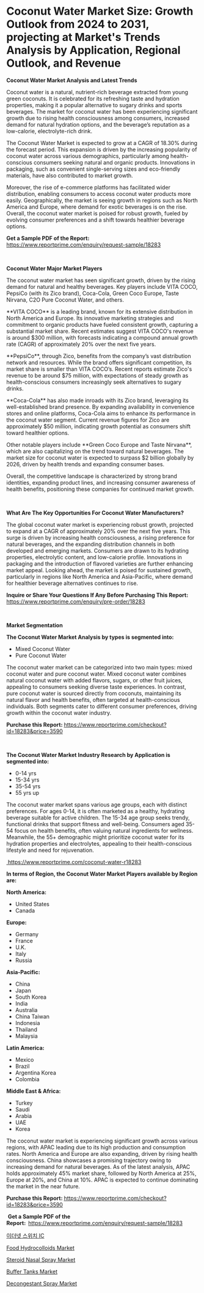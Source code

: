 <p><h1>Coconut Water Market Size: Growth Outlook from 2024 to 2031, projecting at Market's Trends Analysis by Application, Regional Outlook, and Revenue</h1></p><p><strong>Coconut Water Market Analysis and Latest Trends</strong></p>
<p><p>Coconut water is a natural, nutrient-rich beverage extracted from young green coconuts. It is celebrated for its refreshing taste and hydration properties, making it a popular alternative to sugary drinks and sports beverages. The market for coconut water has been experiencing significant growth due to rising health consciousness among consumers, increased demand for natural hydration options, and the beverage’s reputation as a low-calorie, electrolyte-rich drink.</p><p>The Coconut Water Market is expected to grow at a CAGR of 18.30% during the forecast period. This expansion is driven by the increasing popularity of coconut water across various demographics, particularly among health-conscious consumers seeking natural and organic products. Innovations in packaging, such as convenient single-serving sizes and eco-friendly materials, have also contributed to market growth.</p><p>Moreover, the rise of e-commerce platforms has facilitated wider distribution, enabling consumers to access coconut water products more easily. Geographically, the market is seeing growth in regions such as North America and Europe, where demand for exotic beverages is on the rise. Overall, the coconut water market is poised for robust growth, fueled by evolving consumer preferences and a shift towards healthier beverage options.</p></p>
<p><strong>Get a Sample PDF of the Report:&nbsp;</strong> <a href="https://www.reportprime.com/enquiry/request-sample/18283?utm_campaign=1103&utm_medium=2&utm_source=Github&utm_content=ia&utm_term=21112024&utm_id=coconut-water">https://www.reportprime.com/enquiry/request-sample/18283</a></p>
<p>&nbsp;</p>
<p><strong>Coconut Water Major Market Players</strong></p>
<p><p>The coconut water market has seen significant growth, driven by the rising demand for natural and healthy beverages. Key players include VITA COCO, PepsiCo (with its Zico brand), Coca-Cola, Green Coco Europe, Taste Nirvana, C2O Pure Coconut Water, and others.</p><p>**VITA COCO** is a leading brand, known for its extensive distribution in North America and Europe. Its innovative marketing strategies and commitment to organic products have fueled consistent growth, capturing a substantial market share. Recent estimates suggest VITA COCO's revenue is around $300 million, with forecasts indicating a compound annual growth rate (CAGR) of approximately 20% over the next five years.</p><p>**PepsiCo**, through Zico, benefits from the company’s vast distribution network and resources. While the brand offers significant competition, its market share is smaller than VITA COCO’s. Recent reports estimate Zico's revenue to be around $75 million, with expectations of steady growth as health-conscious consumers increasingly seek alternatives to sugary drinks.</p><p>**Coca-Cola** has also made inroads with its Zico brand, leveraging its well-established brand presence. By expanding availability in convenience stores and online platforms, Coca-Cola aims to enhance its performance in the coconut water segment. Current revenue figures for Zico are approximately $50 million, indicating growth potential as consumers shift toward healthier options.</p><p>Other notable players include **Green Coco Europe and Taste Nirvana**, which are also capitalizing on the trend toward natural beverages. The market size for coconut water is expected to surpass $2 billion globally by 2026, driven by health trends and expanding consumer bases.</p><p>Overall, the competitive landscape is characterized by strong brand identities, expanding product lines, and increasing consumer awareness of health benefits, positioning these companies for continued market growth.</p></p>
<p>&nbsp;</p>
<p><strong>What Are The Key Opportunities For Coconut Water Manufacturers?</strong></p>
<p><p>The global coconut water market is experiencing robust growth, projected to expand at a CAGR of approximately 20% over the next five years. This surge is driven by increasing health consciousness, a rising preference for natural beverages, and the expanding distribution channels in both developed and emerging markets. Consumers are drawn to its hydrating properties, electrolytic content, and low-calorie profile. Innovations in packaging and the introduction of flavored varieties are further enhancing market appeal. Looking ahead, the market is poised for sustained growth, particularly in regions like North America and Asia-Pacific, where demand for healthier beverage alternatives continues to rise.</p></p>
<p><strong>Inquire or Share Your Questions If Any Before Purchasing This Report:</strong> <a href="https://www.reportprime.com/enquiry/pre-order/18283?utm_campaign=1103&utm_medium=2&utm_source=Github&utm_content=ia&utm_term=21112024&utm_id=coconut-water">https://www.reportprime.com/enquiry/pre-order/18283</a></p>
<p>&nbsp;</p>
<p><strong>Market Segmentation</strong></p>
<p><strong>The Coconut Water Market Analysis by types is segmented into:</strong></p>
<p><ul><li>Mixed Coconut Water</li><li>Pure Coconut Water</li></ul></p>
<p><p>The coconut water market can be categorized into two main types: mixed coconut water and pure coconut water. Mixed coconut water combines natural coconut water with added flavors, sugars, or other fruit juices, appealing to consumers seeking diverse taste experiences. In contrast, pure coconut water is sourced directly from coconuts, maintaining its natural flavor and health benefits, often targeted at health-conscious individuals. Both segments cater to different consumer preferences, driving growth within the coconut water industry.</p></p>
<p><strong>Purchase this Report:&nbsp;</strong><a href="https://www.reportprime.com/checkout?id=18283&price=3590&utm_campaign=1103&utm_medium=2&utm_source=Github&utm_content=ia&utm_term=21112024&utm_id=coconut-water">https://www.reportprime.com/checkout?id=18283&price=3590</a></p>
<p>&nbsp;</p>
<p><strong>The Coconut Water Market Industry Research by Application is segmented into:</strong></p>
<p><ul><li>0-14 yrs</li><li>15-34 yrs</li><li>35-54 yrs</li><li>55 yrs up</li></ul></p>
<p><p>The coconut water market spans various age groups, each with distinct preferences. For ages 0-14, it is often marketed as a healthy, hydrating beverage suitable for active children. The 15-34 age group seeks trendy, functional drinks that support fitness and well-being. Consumers aged 35-54 focus on health benefits, often valuing natural ingredients for wellness. Meanwhile, the 55+ demographic might prioritize coconut water for its hydration properties and electrolytes, appealing to their health-conscious lifestyle and need for rejuvenation.</p></p>
<p><a href="https://www.reportprime.com/coconut-water-r18283?utm_campaign=1103&utm_medium=2&utm_source=Github&utm_content=ia&utm_term=21112024&utm_id=coconut-water">&nbsp;https://www.reportprime.com/coconut-water-r18283</a></p>
<p><strong>In terms of Region, the Coconut Water Market Players available by Region are:</strong></p>
<p>
    <p> <strong> North America: </strong>
        <ul>
            <li>United States</li>
            <li>Canada</li>
        </ul>
        </p> 
    <p> <strong> Europe: </strong>
        <ul>
            <li>Germany</li>
            <li>France</li>
            <li>U.K.</li>
            <li>Italy</li>
            <li>Russia</li>
        </ul>
        </p> 
    <p> <strong> Asia-Pacific: </strong>
        <ul>
            <li>China</li>
            <li>Japan</li>
            <li>South Korea</li>
            <li>India</li>
            <li>Australia</li>
            <li>China Taiwan</li>
            <li>Indonesia</li>
            <li>Thailand</li>
            <li>Malaysia</li>
        </ul>
        </p> 
    <p> <strong> Latin America: </strong>
        <ul>
            <li>Mexico</li>
            <li>Brazil</li>
            <li>Argentina Korea</li>
            <li>Colombia</li>
        </ul>
        </p> 
    <p> <strong> Middle East & Africa: </strong>
        <ul>
            <li>Turkey</li>
            <li>Saudi</li>
            <li>Arabia</li>
            <li>UAE</li>
            <li>Korea</li>
        </ul>
    </p>
    </p>
<p><p>The coconut water market is experiencing significant growth across various regions, with APAC leading due to its high production and consumption rates. North America and Europe are also expanding, driven by rising health consciousness. China showcases a promising trajectory owing to increasing demand for natural beverages. As of the latest analysis, APAC holds approximately 45% market share, followed by North America at 25%, Europe at 20%, and China at 10%. APAC is expected to continue dominating the market in the near future.</p></p>
<p><strong>Purchase this Report: </strong><a href="https://www.reportprime.com/checkout?id=18283&price=3590&utm_campaign=1103&utm_medium=2&utm_source=Github&utm_content=ia&utm_term=21112024&utm_id=coconut-water">https://www.reportprime.com/checkout?id=18283&price=3590</a></p>
<p>&nbsp;<strong>Get a Sample PDF of the Report:&nbsp;&nbsp;</strong><a href="https://www.reportprime.com/enquiry/request-sample/18283?utm_campaign=1103&utm_medium=2&utm_source=Github&utm_content=ia&utm_term=21112024&utm_id=coconut-water">https://www.reportprime.com/enquiry/request-sample/18283</a></p>
<p><strong></strong></p>
<p><p><a href="https://github.com/sougarounis/Market-Research-Report-List-6/blob/main/430735324901.md?utm_campaign=1103&utm_medium=2&utm_source=Github&utm_content=ia&utm_term=21112024&utm_id=coconut-water">이더넷 스위치 IC</a></p><p><a href="https://www.linkedin.com/pulse/market-report-covering-food-hydrocolloidsmarket-share-development-gjzye?utm_campaign=1103&utm_medium=2&utm_source=Github&utm_content=ia&utm_term=21112024&utm_id=coconut-water">Food Hydrocolloids Market</a></p><p><a href="https://issuu.com/reportprime-2/docs/steroid-nasal-spray-market-size-203_5bb25190c20e71?utm_campaign=1103&utm_medium=2&utm_source=Github&utm_content=ia&utm_term=21112024&utm_id=coconut-water">Steroid Nasal Spray Market</a></p><p><a href="https://www.linkedin.com/pulse/complete-swot-analysis-buffer-tanks-market-industry-purac?utm_campaign=1103&utm_medium=2&utm_source=Github&utm_content=ia&utm_term=21112024&utm_id=coconut-water">Buffer Tanks Market</a></p><p><a href="https://issuu.com/reportprime-2/docs/decongestant-spray-market-size-2030_94b42e4cf58716?utm_campaign=1103&utm_medium=2&utm_source=Github&utm_content=ia&utm_term=21112024&utm_id=coconut-water">Decongestant Spray Market</a></p></p>